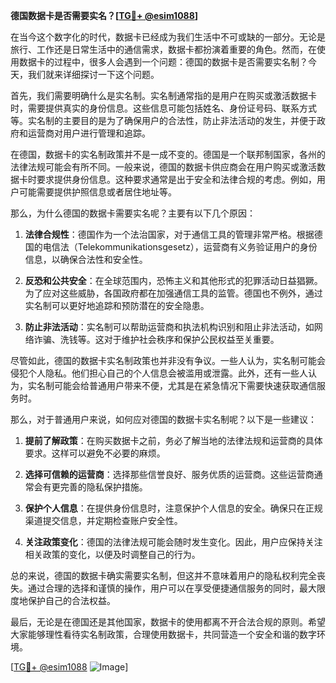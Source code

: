 **德国数据卡是否需要实名？[[TG💪+ @esim1088](https://t.me/s/esim1088)]**

在当今这个数字化的时代，数据卡已经成为我们生活中不可或缺的一部分。无论是旅行、工作还是日常生活中的通信需求，数据卡都扮演着重要的角色。然而，在使用数据卡的过程中，很多人会遇到一个问题：德国的数据卡是否需要实名制？今天，我们就来详细探讨一下这个问题。

首先，我们需要明确什么是实名制。实名制通常指的是用户在购买或激活数据卡时，需要提供真实的身份信息。这些信息可能包括姓名、身份证号码、联系方式等。实名制的主要目的是为了确保用户的合法性，防止非法活动的发生，并便于政府和运营商对用户进行管理和追踪。

在德国，数据卡的实名制政策并不是一成不变的。德国是一个联邦制国家，各州的法律法规可能会有所不同。一般来说，德国的数据卡供应商会在用户购买或激活数据卡时要求提供身份信息。这种要求通常是出于安全和法律合规的考虑。例如，用户可能需要提供护照信息或者居住地址等。

那么，为什么德国的数据卡需要实名呢？主要有以下几个原因：

1. **法律合规性**：德国作为一个法治国家，对于通信工具的管理非常严格。根据德国的电信法（Telekommunikationsgesetz），运营商有义务验证用户的身份信息，以确保合法性和安全性。

2. **反恐和公共安全**：在全球范围内，恐怖主义和其他形式的犯罪活动日益猖獗。为了应对这些威胁，各国政府都在加强通信工具的监管。德国也不例外，通过实名制可以更好地追踪和预防潜在的安全隐患。

3. **防止非法活动**：实名制可以帮助运营商和执法机构识别和阻止非法活动，如网络诈骗、洗钱等。这对于维护社会秩序和保护公民权益至关重要。

尽管如此，德国的数据卡实名制政策也并非没有争议。一些人认为，实名制可能会侵犯个人隐私。他们担心自己的个人信息会被滥用或泄露。此外，还有一些人认为，实名制可能会给普通用户带来不便，尤其是在紧急情况下需要快速获取通信服务时。

那么，对于普通用户来说，如何应对德国的数据卡实名制呢？以下是一些建议：

1. **提前了解政策**：在购买数据卡之前，务必了解当地的法律法规和运营商的具体要求。这样可以避免不必要的麻烦。

2. **选择可信赖的运营商**：选择那些信誉良好、服务优质的运营商。这些运营商通常会有更完善的隐私保护措施。

3. **保护个人信息**：在提供身份信息时，注意保护个人信息的安全。确保只在正规渠道提交信息，并定期检查账户安全性。

4. **关注政策变化**：德国的法律法规可能会随时发生变化。因此，用户应保持关注相关政策的变化，以便及时调整自己的行为。

总的来说，德国的数据卡确实需要实名制，但这并不意味着用户的隐私权利完全丧失。通过合理的选择和谨慎的操作，用户可以在享受便捷通信服务的同时，最大限度地保护自己的合法权益。

最后，无论是在德国还是其他国家，数据卡的使用都离不开合法合规的原则。希望大家能够理性看待实名制政策，合理使用数据卡，共同营造一个安全和谐的数字环境。

[[TG💪+ @esim1088](https://t.me/s/esim1088) ![Image](https://i.postimg.cc/4NQfJmqS/Snipaste-2025-05-13-00-14-12.png)]
